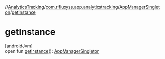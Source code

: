 //[AnalyticsTracking](../../../index.md)/[com.rifluxyss.app.analyticstracking](../index.md)/[AppManagerSingleton](index.md)/[getInstance](get-instance.md)

# getInstance

[androidJvm]\
open fun [getInstance](get-instance.md)(): [AppManagerSingleton](index.md)
